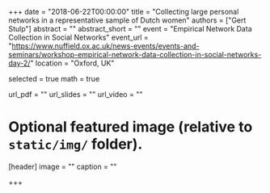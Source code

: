 +++
date = "2018-06-22T00:00:00"
title = "Collecting large personal networks in a representative sample of Dutch women"
authors = ["Gert Stulp"]
abstract = ""
abstract_short = ""
event = "Empirical Network Data Collection in Social Networks"
event_url = "https://www.nuffield.ox.ac.uk/news-events/events-and-seminars/workshop-empirical-network-data-collection-in-social-networks-day-2/"
location = "Oxford, UK"

selected = true
math = true

url_pdf = ""
url_slides = ""
url_video = ""


# Optional featured image (relative to `static/img/` folder).
[header]
image = ""
caption = ""

+++
